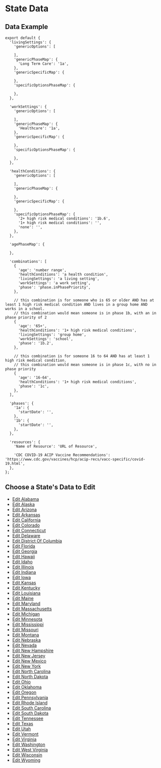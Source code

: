 # State Data

## Data Example

```
export default {
  'livingSettings': {
    'genericOptions': [

    ],
    'genericPhaseMap': {
      'Long Term Care': '1a',
    },
    'genericSpecificMap': {

    },
    'specificOptionsPhaseMap': {

    },
  },

  'workSettings': {
    'genericOptions': [

    ],
    'genericPhaseMap': {
      'Healthcare': '1a',
    },
    'genericSpecificMap': {

    },
    'specificOptionsPhaseMap': {

    },
  },

  'healthConditions': {
    'genericOptions': [

    ],
    'genericPhaseMap': {

    },
    'genericSpecificMap': {

    },
    'specificOptionsPhaseMap': {
      '2+ high risk medical conditions': '1b.6',
      '1+ high risk medical conditions': '',
      'none': '',
    },
  },

  'agePhaseMap': {

  },

  'combinations': [
    {
      'age': 'number range',
      'healthConditions': 'a health condition',
      'livingSettings': 'a living setting',
      'workSettings': 'a work setting',
      'phase': 'phase.inPhasePriority',
    },

    // this combination is for someone who is 65 or older AND has at least 1 high risk medical condition AND lives in a group home AND works in a school.
    // this combination would mean someone is in phase 1b, with an in phase priority of 2
    {
      'age': '65+',
      'healthConditions': '1+ high risk medical conditions',
      'livingSettings': 'group home',
      'workSettings': 'school',
      'phase': '1b.2',
    },

    // this combination is for someone 16 to 64 AND has at least 1 high risk medical condition.
    // this combination would mean someone is in phase 1c, with no in phase priority
    {
      'age': '16-64',
      'healthConditions': '1+ high risk medical conditions',
      'phase': '1c',
    },
  ],

  'phases': {
    '1a': {
      'startDate': '',
    },
    '1b': {
      'startDate': '',
    },
  },

  'resources': {
    'Name of Resource': 'URL of Resource',

    'CDC COVID-19 ACIP Vaccine Recommendations': 'https://www.cdc.gov/vaccines/hcp/acip-recs/vacc-specific/covid-19.html',
  },
};
```

## Choose a State's Data to Edit

- [Edit Alabama](https://github.com/wheresmyvaccine/wheresmyvaccine.github.io/edit/main/src/data/states/alabama.js)
- [Edit Alaska](https://github.com/wheresmyvaccine/wheresmyvaccine.github.io/edit/main/src/data/states/alaska.js)
- [Edit Arizona](https://github.com/wheresmyvaccine/wheresmyvaccine.github.io/edit/main/src/data/states/arizona.js)
- [Edit Arkansas](https://github.com/wheresmyvaccine/wheresmyvaccine.github.io/edit/main/src/data/states/arkansas.js)
- [Edit California](https://github.com/wheresmyvaccine/wheresmyvaccine.github.io/edit/main/src/data/states/california.js)
- [Edit Colorado](https://github.com/wheresmyvaccine/wheresmyvaccine.github.io/edit/main/src/data/states/colorado.js)
- [Edit Connecticut](https://github.com/wheresmyvaccine/wheresmyvaccine.github.io/edit/main/src/data/states/connecticut.js)
- [Edit Delaware](https://github.com/wheresmyvaccine/wheresmyvaccine.github.io/edit/main/src/data/states/delaware.js)
- [Edit District Of Columbia](https://github.com/wheresmyvaccine/wheresmyvaccine.github.io/edit/main/src/data/states/district_of_columbia.js)
- [Edit Florida](https://github.com/wheresmyvaccine/wheresmyvaccine.github.io/edit/main/src/data/states/florida.js)
- [Edit Georgia](https://github.com/wheresmyvaccine/wheresmyvaccine.github.io/edit/main/src/data/states/georgia.js)
- [Edit Hawaii](https://github.com/wheresmyvaccine/wheresmyvaccine.github.io/edit/main/src/data/states/hawaii.js)
- [Edit Idaho](https://github.com/wheresmyvaccine/wheresmyvaccine.github.io/edit/main/src/data/states/idaho.js)
- [Edit Illinois](https://github.com/wheresmyvaccine/wheresmyvaccine.github.io/edit/main/src/data/states/illinois.js)
- [Edit Indiana](https://github.com/wheresmyvaccine/wheresmyvaccine.github.io/edit/main/src/data/states/indiana.js)
- [Edit Iowa](https://github.com/wheresmyvaccine/wheresmyvaccine.github.io/edit/main/src/data/states/iowa.js)
- [Edit Kansas](https://github.com/wheresmyvaccine/wheresmyvaccine.github.io/edit/main/src/data/states/kansas.js)
- [Edit Kentucky](https://github.com/wheresmyvaccine/wheresmyvaccine.github.io/edit/main/src/data/states/kentucky.js)
- [Edit Louisiana](https://github.com/wheresmyvaccine/wheresmyvaccine.github.io/edit/main/src/data/states/louisiana.js)
- [Edit Maine](https://github.com/wheresmyvaccine/wheresmyvaccine.github.io/edit/main/src/data/states/maine.js)
- [Edit Maryland](https://github.com/wheresmyvaccine/wheresmyvaccine.github.io/edit/main/src/data/states/maryland.js)
- [Edit Massachusetts](https://github.com/wheresmyvaccine/wheresmyvaccine.github.io/edit/main/src/data/states/massachusetts.js)
- [Edit Michigan](https://github.com/wheresmyvaccine/wheresmyvaccine.github.io/edit/main/src/data/states/michigan.js)
- [Edit Minnesota](https://github.com/wheresmyvaccine/wheresmyvaccine.github.io/edit/main/src/data/states/minnesota.js)
- [Edit Mississippi](https://github.com/wheresmyvaccine/wheresmyvaccine.github.io/edit/main/src/data/states/mississippi.js)
- [Edit Missouri](https://github.com/wheresmyvaccine/wheresmyvaccine.github.io/edit/main/src/data/states/missouri.js)
- [Edit Montana](https://github.com/wheresmyvaccine/wheresmyvaccine.github.io/edit/main/src/data/states/montana.js)
- [Edit Nebraska](https://github.com/wheresmyvaccine/wheresmyvaccine.github.io/edit/main/src/data/states/nebraska.js)
- [Edit Nevada](https://github.com/wheresmyvaccine/wheresmyvaccine.github.io/edit/main/src/data/states/nevada.js)
- [Edit New Hampshire](https://github.com/wheresmyvaccine/wheresmyvaccine.github.io/edit/main/src/data/states/new_hampshire.js)
- [Edit New Jersey](https://github.com/wheresmyvaccine/wheresmyvaccine.github.io/edit/main/src/data/states/new_jersey.js)
- [Edit New Mexico](https://github.com/wheresmyvaccine/wheresmyvaccine.github.io/edit/main/src/data/states/new_mexico.js)
- [Edit New York](https://github.com/wheresmyvaccine/wheresmyvaccine.github.io/edit/main/src/data/states/new_york.js)
- [Edit North Carolina](https://github.com/wheresmyvaccine/wheresmyvaccine.github.io/edit/main/src/data/states/north_carolina.js)
- [Edit North Dakota](https://github.com/wheresmyvaccine/wheresmyvaccine.github.io/edit/main/src/data/states/north_dakota.js)
- [Edit Ohio](https://github.com/wheresmyvaccine/wheresmyvaccine.github.io/edit/main/src/data/states/ohio.js)
- [Edit Oklahoma](https://github.com/wheresmyvaccine/wheresmyvaccine.github.io/edit/main/src/data/states/oklahoma.js)
- [Edit Oregon](https://github.com/wheresmyvaccine/wheresmyvaccine.github.io/edit/main/src/data/states/oregon.js)
- [Edit Pennsylvania](https://github.com/wheresmyvaccine/wheresmyvaccine.github.io/edit/main/src/data/states/pennsylvania.js)
- [Edit Rhode Island](https://github.com/wheresmyvaccine/wheresmyvaccine.github.io/edit/main/src/data/states/rhode_island.js)
- [Edit South Carolina](https://github.com/wheresmyvaccine/wheresmyvaccine.github.io/edit/main/src/data/states/south_carolina.js)
- [Edit South Dakota](https://github.com/wheresmyvaccine/wheresmyvaccine.github.io/edit/main/src/data/states/south_dakota.js)
- [Edit Tennessee](https://github.com/wheresmyvaccine/wheresmyvaccine.github.io/edit/main/src/data/states/tennessee.js)
- [Edit Texas](https://github.com/wheresmyvaccine/wheresmyvaccine.github.io/edit/main/src/data/states/texas.js)
- [Edit Utah](https://github.com/wheresmyvaccine/wheresmyvaccine.github.io/edit/main/src/data/states/utah.js)
- [Edit Vermont](https://github.com/wheresmyvaccine/wheresmyvaccine.github.io/edit/main/src/data/states/vermont.js)
- [Edit Virginia](https://github.com/wheresmyvaccine/wheresmyvaccine.github.io/edit/main/src/data/states/virginia.js)
- [Edit Washington](https://github.com/wheresmyvaccine/wheresmyvaccine.github.io/edit/main/src/data/states/washington.js)
- [Edit West Virginia](https://github.com/wheresmyvaccine/wheresmyvaccine.github.io/edit/main/src/data/states/west_virginia.js)
- [Edit Wisconsin](https://github.com/wheresmyvaccine/wheresmyvaccine.github.io/edit/main/src/data/states/wisconsin.js)
- [Edit Wyoming](https://github.com/wheresmyvaccine/wheresmyvaccine.github.io/edit/main/src/data/states/wyoming.js)
